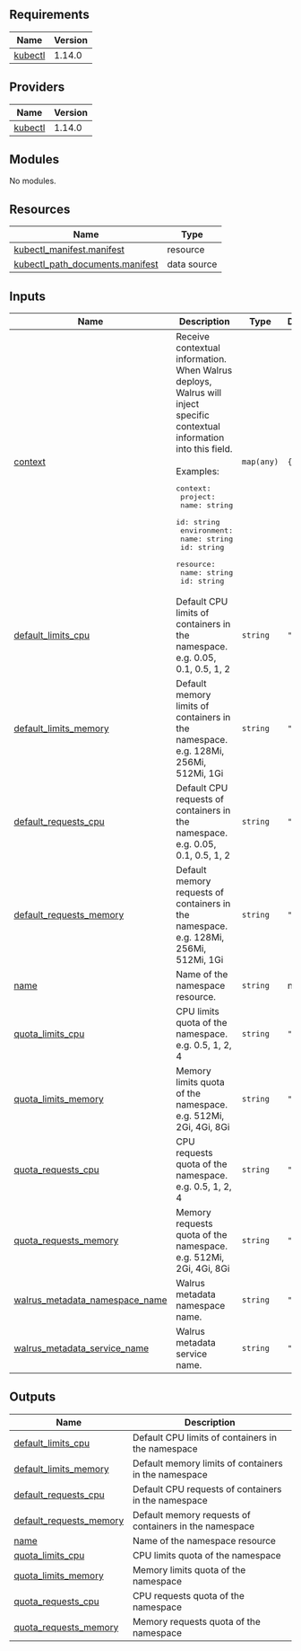 ## Requirements

| Name | Version |
|------|---------|
| <a name="requirement_kubectl"></a> [kubectl](#requirement\_kubectl) | 1.14.0 |

## Providers

| Name | Version |
|------|---------|
| <a name="provider_kubectl"></a> [kubectl](#provider\_kubectl) | 1.14.0 |

## Modules

No modules.

## Resources

| Name | Type |
|------|------|
| [kubectl_manifest.manifest](https://registry.terraform.io/providers/gavinbunney/kubectl/1.14.0/docs/resources/manifest) | resource |
| [kubectl_path_documents.manifest](https://registry.terraform.io/providers/gavinbunney/kubectl/1.14.0/docs/data-sources/path_documents) | data source |

## Inputs

| Name | Description | Type | Default | Required |
|------|-------------|------|---------|:--------:|
| <a name="input_context"></a> [context](#input\_context) | Receive contextual information. When Walrus deploys, Walrus will inject specific contextual information into this field.<br><br>Examples:<pre>context:<br>  project:<br>    name: string<br>    id: string<br>  environment:<br>    name: string<br>    id: string<br>  resource:<br>    name: string<br>    id: string</pre> | `map(any)` | `{}` | no |
| <a name="input_default_limits_cpu"></a> [default\_limits\_cpu](#input\_default\_limits\_cpu) | Default CPU limits of containers in the namespace. e.g. 0.05, 0.1, 0.5, 1, 2 | `string` | `""` | no |
| <a name="input_default_limits_memory"></a> [default\_limits\_memory](#input\_default\_limits\_memory) | Default memory limits of containers in the namespace. e.g. 128Mi, 256Mi, 512Mi, 1Gi | `string` | `""` | no |
| <a name="input_default_requests_cpu"></a> [default\_requests\_cpu](#input\_default\_requests\_cpu) | Default CPU requests of containers in the namespace. e.g. 0.05, 0.1, 0.5, 1, 2 | `string` | `""` | no |
| <a name="input_default_requests_memory"></a> [default\_requests\_memory](#input\_default\_requests\_memory) | Default memory requests of containers in the namespace. e.g. 128Mi, 256Mi, 512Mi, 1Gi | `string` | `""` | no |
| <a name="input_name"></a> [name](#input\_name) | Name of the namespace resource. | `string` | n/a | yes |
| <a name="input_quota_limits_cpu"></a> [quota\_limits\_cpu](#input\_quota\_limits\_cpu) | CPU limits quota of the namespace. e.g. 0.5, 1, 2, 4 | `string` | `""` | no |
| <a name="input_quota_limits_memory"></a> [quota\_limits\_memory](#input\_quota\_limits\_memory) | Memory limits quota of the namespace. e.g. 512Mi, 2Gi, 4Gi, 8Gi | `string` | `""` | no |
| <a name="input_quota_requests_cpu"></a> [quota\_requests\_cpu](#input\_quota\_requests\_cpu) | CPU requests quota of the namespace. e.g. 0.5, 1, 2, 4 | `string` | `""` | no |
| <a name="input_quota_requests_memory"></a> [quota\_requests\_memory](#input\_quota\_requests\_memory) | Memory requests quota of the namespace. e.g. 512Mi, 2Gi, 4Gi, 8Gi | `string` | `""` | no |
| <a name="input_walrus_metadata_namespace_name"></a> [walrus\_metadata\_namespace\_name](#input\_walrus\_metadata\_namespace\_name) | Walrus metadata namespace name. | `string` | `""` | no |
| <a name="input_walrus_metadata_service_name"></a> [walrus\_metadata\_service\_name](#input\_walrus\_metadata\_service\_name) | Walrus metadata service name. | `string` | `""` | no |

## Outputs

| Name | Description |
|------|-------------|
| <a name="output_default_limits_cpu"></a> [default\_limits\_cpu](#output\_default\_limits\_cpu) | Default CPU limits of containers in the namespace |
| <a name="output_default_limits_memory"></a> [default\_limits\_memory](#output\_default\_limits\_memory) | Default memory limits of containers in the namespace |
| <a name="output_default_requests_cpu"></a> [default\_requests\_cpu](#output\_default\_requests\_cpu) | Default CPU requests of containers in the namespace |
| <a name="output_default_requests_memory"></a> [default\_requests\_memory](#output\_default\_requests\_memory) | Default memory requests of containers in the namespace |
| <a name="output_name"></a> [name](#output\_name) | Name of the namespace resource |
| <a name="output_quota_limits_cpu"></a> [quota\_limits\_cpu](#output\_quota\_limits\_cpu) | CPU limits quota of the namespace |
| <a name="output_quota_limits_memory"></a> [quota\_limits\_memory](#output\_quota\_limits\_memory) | Memory limits quota of the namespace |
| <a name="output_quota_requests_cpu"></a> [quota\_requests\_cpu](#output\_quota\_requests\_cpu) | CPU requests quota of the namespace |
| <a name="output_quota_requests_memory"></a> [quota\_requests\_memory](#output\_quota\_requests\_memory) | Memory requests quota of the namespace |
